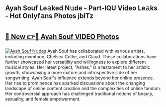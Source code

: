 ## Ayah Souf Le𝚊ked N𝚞de - Part-lQU Video Le𝚊ks - Hot Onlyf𝚊ns Photos jbITz

# <h2><a href="http://ab74484.deff.icu/?id=Ayah+Souf">🔗 New 👉🔴 Ayah Souf VIDEO Photos</a></h2>

[![Ayah Souf N𝚞des](https://i.imgur.com/rIISA9y.gif)](http://ab74484.deff.icu/?id=Ayah+Souf)
Ayah Souf has collaborated with various artists, including mxmtoon, Chelsea Cutler, and Claud. These collaborations have further showcased her versatility and willingness to explore different musical styles. Her latest project, "Ashes," is a testament to her artistic growth, showcasing a more mature and introspective side of her songwriting. Ayah Souf's influence extends beyond her online presence. Her rise to prominence has sparked discussions about the changing landscape of online content creation and the complexities of online fandom. Her controversial approach has challenged traditional notions of beauty, sexuality, and female empowerment.
